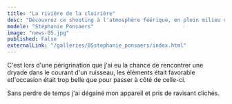 ```yaml
---
title: "La rivière de la clairière"
desc: "Découvrez ce shooting à l'atmosphère féérique, en plein milieu d'un ruisseau par une belle journée d'été."
modele: "Stéphanie Ponsaers"
image: "news-05.jpg"
published: False
externalLink: "/galleries/05stephanie_ponsaers/index.html"
---
```

C'est lors d'une périgrination que j'ai eu la chance de rencontrer une dryade dans le courant d'un ruisseau, les éléments était favorable etl'occasion était trop belle que pour passer à côté de celle-ci.

Sans perdre de temps j'ai dégainé mon appareil et pris de ravisant clichés.

